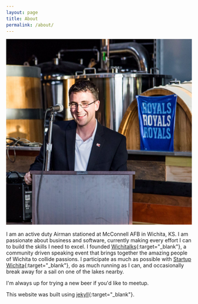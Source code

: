 ```yaml
---
layout: page
title: About
permalink: /about/
---
```


![Photo of Kevin Falting](/images/profile.jpg)

I am an active duty Airman stationed at McConnell AFB in Wichita, KS. I am passionate about business and software, currently making every effort I can to build the skills I need to excel. I founded [Wichitalks](http://wichitalks.com/){:target="_blank"}, a community driven speaking event that brings together the amazing people of Wichita to collide passions. I participate as much as possible with [Startup Wichita](http://startupwichita.com/){:target="_blank"}, do as much running as I can, and occasionally break away for a sail on one of the lakes nearby.  

I'm always up for trying a new beer if you'd like to meetup.


This website was built using [jekyll](http://jekyllrb.com/){:target="_blank"}.
